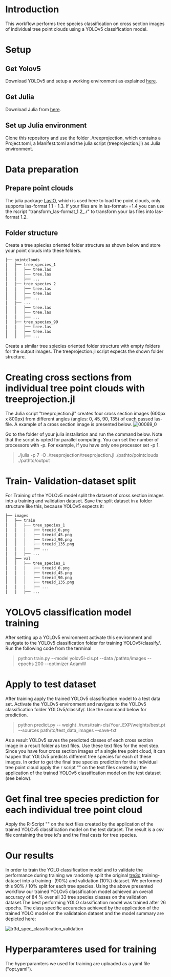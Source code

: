 # Introduction
This workflow performs tree species classification on cross section images of individual tree point clouds using a YOLOv5 classification model. 

# Setup
## Get Yolov5
Download YOLOv5 and setup a working environment as explained [here](https://github.com/ultralytics/yolov5).

## Get Julia
Download Julia from [here](https://julialang.org/downloads/).

## Set up Julia environment
Clone this repository and use the folder ./treeprojection, which contains a Project.toml, a Manifest.toml and the julia script (treeprojection.jl) as Julia environment.

# Data preparation 
## Prepare point clouds
The julia package [LasIO](https://github.com/visr/LasIO.jl), which is used here to load the point clouds, only supports las-format 1.1 - 1.3. If your files are in las-format==1.4 you can use the rscript "transform_las-format_1.2_.r" to transform your las files into las-format 1.2.

## Folder structure
Create a tree spiecies oriented folder structure as shown below and store your point clouds into these folders.

```bash
├── pointclouds
│   ├── tree_species_1
│   │   ├── tree.las
│   │   ├── tree.las
│   │   ├── ...
│   ├── tree_species_2
│   │   ├── tree.las
│   │   ├── tree.las
│   │   ├── ...
│   ├── ...
│   │   ├── tree.las
│   │   ├── tree.las
│   │   ├── ...
│   ├── tree_species_99
│   │   ├── tree.las
│   │   ├── tree.las
│   │   ├── ...
```
Create a similar tree spiecies oriented folder structure with empty folders for the output images. The treeprojection.jl script expects the shown folder structure. 

# Creating cross sections from individual tree point clouds with treeprojection.jl
The Julia script "treeprojection.jl" creates four cross section images (600px x 800px) from different angles (angles: 0, 45, 90, 135) of each passed las-file. A example of a cross section image is presented below.
![00069_0](https://user-images.githubusercontent.com/78412402/226636637-7d45849d-55ef-4d1f-8f39-362403407133.png)

Go to the folder of your julia installation and run the command below. Note that the script is opted for parallel computing. You can set the number of processors with -p. For example, if you have only one processor set -p 1. 

> ./julia -p 7 -O ./treeprojection/treeprojection.jl ./pathto/pointclouds ./pathto/output

# Train- Validation-dataset split
For Training of the YOLOv5 model split the dataset of cross section images into a training and validation dataset.
 Save the split dataset in a folder structure like this, because YOLOv5 expects it:

```bash
├── images
│   ├── train
│   │   ├── tree_species_1
│   │   │   ├── treeid_0.png
│   │   │   ├── treeid_45.png
│   │   │   ├── treeid_90.png
│   │   │   ├── treeid_135.png
│   │   │   ├── ...
│   │   ├── ...
│   ├── val
│   │   ├── tree_species_1
│   │   │   ├── treeid_0.png
│   │   │   ├── treeid_45.png
│   │   │   ├── treeid_90.png
│   │   │   ├── treeid_135.png
│   │   │   ├── ...
│   │   ├── ...

```

# YOLOv5 classification model training
After setting up a YOLOv5 environment activate this environment and navigate to the YOLOv5 classification folder for training YOLOv5/classify/.
Run the following code from the terminal

> python train.py --model yolov5l-cls.pt --data /pathto/images --epochs 200 --optimizer AdamW

# Apply to test dataset
After training apply the trained YOLOv5 classification model to a test data set. Activate the YOLOv5 environment and navigate to the YOLOv5 classification folder YOLOv5/classify/. Use the command below for prediction.

> python predict.py -- weight ./runs/train-cls/Your_EXP/weights/best.pt --sources path/to/test_data_images --save-txt

As a result YOLOv5 saves the predicted classes of each cross section image in a result folder as text files. Use these text files for the next step. Since you have four cross section images of a single tree point cloud, it can happen that YOLOv5 predicts different tree species for each of these images. In order to get the final tree species prediction for the individual tree point cloud apply the r script "" on the text files created by the application of the trained YOLOv5 classification model on the test dataset (see below). 

# Get final tree species prediction for each individual tree point cloud
Apply the R-Script "" on the text files created by the application of the trained YOLOv5 classification model on the test dataset. The result is a csv file containing the tree id's and the final casts for tree species. 

# Our results
In order to train the YOLO classification model and to validate the performance during training we randomly split the original [tre3d](https://github.com/stefp/Tr3D_species) training-dataset into a training- (90%) and validation (10%) dataset. We performed this 90% / 10% split for each tree species.
Using the above presented workflow our trained YOLOv5 classification model achieved an overall accuracy of 84 % over all 33 tree species classes on the validation dataset.The best performing YOLO classification model was trained after 26 epochs. The class specific accuracies achieved by the application of the trained YOLO model on the validataion dataset and the model summary are depicted here:

![tr3d_spec_classification_validation](https://user-images.githubusercontent.com/78412402/226630824-a4b1ffc8-60a2-4040-95b5-c702de010ff4.png)


# Hyperparamteres used for training 
The hyperparamters we used for training are uploaded as a yaml file ("opt.yaml").


